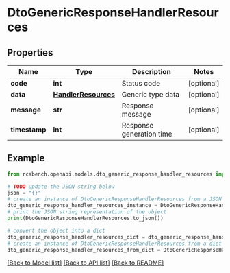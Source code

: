 # DtoGenericResponseHandlerResources


## Properties

Name | Type | Description | Notes
------------ | ------------- | ------------- | -------------
**code** | **int** | Status code | [optional] 
**data** | [**HandlerResources**](HandlerResources.md) | Generic type data | [optional] 
**message** | **str** | Response message | [optional] 
**timestamp** | **int** | Response generation time | [optional] 

## Example

```python
from rcabench.openapi.models.dto_generic_response_handler_resources import DtoGenericResponseHandlerResources

# TODO update the JSON string below
json = "{}"
# create an instance of DtoGenericResponseHandlerResources from a JSON string
dto_generic_response_handler_resources_instance = DtoGenericResponseHandlerResources.from_json(json)
# print the JSON string representation of the object
print(DtoGenericResponseHandlerResources.to_json())

# convert the object into a dict
dto_generic_response_handler_resources_dict = dto_generic_response_handler_resources_instance.to_dict()
# create an instance of DtoGenericResponseHandlerResources from a dict
dto_generic_response_handler_resources_from_dict = DtoGenericResponseHandlerResources.from_dict(dto_generic_response_handler_resources_dict)
```
[[Back to Model list]](../README.md#documentation-for-models) [[Back to API list]](../README.md#documentation-for-api-endpoints) [[Back to README]](../README.md)


